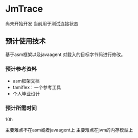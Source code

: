 # JmTrace

尚未开始开发 当前用于测试连接状态
## 预计使用技术
基于asm框架以及javaagent 对载入的目标字节码进行修改。
### 预计参考资料  

- asm框架文档
- tamiflex：一个参考工具
- 个人毕业设计

### 预计所需时间
10h

主要难点不在asm或者javaagent上 主要难点在jvm的内存模型上
